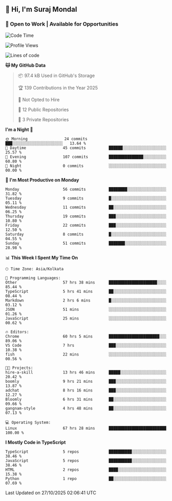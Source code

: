 ## 👋 Hi, I'm Suraj Mondal
### 🚀 Open to Work | Available for Opportunities

<!--START_SECTION:waka-->
![Code Time](http://img.shields.io/badge/Code%20Time-165%20hrs-blue)

![Profile Views](http://img.shields.io/badge/Profile%20Views-1-blue)

![Lines of code](https://img.shields.io/badge/From%20Hello%20World%20I%27ve%20Written-160.1%20thousand%20lines%20of%20code-blue)

**🐱 My GitHub Data** 

> 📦 97.4 kB Used in GitHub's Storage 
 > 
> 🏆 139 Contributions in the Year 2025
 > 
> 🚫 Not Opted to Hire
 > 
> 📜 12 Public Repositories 
 > 
> 🔑 3 Private Repositories 
 > 
**I'm a Night 🦉** 

```text
🌞 Morning                24 commits          ███░░░░░░░░░░░░░░░░░░░░░░   13.64 % 
🌆 Daytime                45 commits          ██████░░░░░░░░░░░░░░░░░░░   25.57 % 
🌃 Evening                107 commits         ███████████████░░░░░░░░░░   60.80 % 
🌙 Night                  0 commits           ░░░░░░░░░░░░░░░░░░░░░░░░░   00.00 % 
```
📅 **I'm Most Productive on Monday** 

```text
Monday                   56 commits          ████████░░░░░░░░░░░░░░░░░   31.82 % 
Tuesday                  9 commits           █░░░░░░░░░░░░░░░░░░░░░░░░   05.11 % 
Wednesday                11 commits          ██░░░░░░░░░░░░░░░░░░░░░░░   06.25 % 
Thursday                 19 commits          ███░░░░░░░░░░░░░░░░░░░░░░   10.80 % 
Friday                   22 commits          ███░░░░░░░░░░░░░░░░░░░░░░   12.50 % 
Saturday                 8 commits           █░░░░░░░░░░░░░░░░░░░░░░░░   04.55 % 
Sunday                   51 commits          ███████░░░░░░░░░░░░░░░░░░   28.98 % 
```


📊 **This Week I Spent My Time On** 

```text
🕑︎ Time Zone: Asia/Kolkata

💬 Programming Languages: 
Other                    57 hrs 38 mins      █████████████████████░░░░   85.44 % 
TypeScript               5 hrs 41 mins       ██░░░░░░░░░░░░░░░░░░░░░░░   08.44 % 
Markdown                 2 hrs 6 mins        █░░░░░░░░░░░░░░░░░░░░░░░░   03.12 % 
JSON                     51 mins             ░░░░░░░░░░░░░░░░░░░░░░░░░   01.26 % 
JavaScript               25 mins             ░░░░░░░░░░░░░░░░░░░░░░░░░   00.62 % 

🔥 Editors: 
Chrome                   60 hrs 5 mins       ██████████████████████░░░   89.06 % 
VS Code                  7 hrs               ███░░░░░░░░░░░░░░░░░░░░░░   10.38 % 
fish                     22 mins             ░░░░░░░░░░░░░░░░░░░░░░░░░   00.56 % 

🐱‍💻 Projects: 
hire-a-skill             13 hrs 46 mins      █████░░░░░░░░░░░░░░░░░░░░   20.42 % 
boomly                   9 hrs 21 mins       ███░░░░░░░░░░░░░░░░░░░░░░   13.87 % 
adchat                   8 hrs 16 mins       ███░░░░░░░░░░░░░░░░░░░░░░   12.27 % 
Bloomly                  6 hrs 31 mins       ██░░░░░░░░░░░░░░░░░░░░░░░   09.66 % 
gangnam-style            4 hrs 48 mins       ██░░░░░░░░░░░░░░░░░░░░░░░   07.13 % 

💻 Operating System: 
Linux                    67 hrs 28 mins      █████████████████████████   100.00 % 
```

**I Mostly Code in TypeScript** 

```text
TypeScript               5 repos             ██████████░░░░░░░░░░░░░░░   38.46 % 
JavaScript               5 repos             ██████████░░░░░░░░░░░░░░░   38.46 % 
HTML                     2 repos             ████░░░░░░░░░░░░░░░░░░░░░   15.38 % 
Python                   1 repo              ██░░░░░░░░░░░░░░░░░░░░░░░   07.69 % 
```




 Last Updated on 27/10/2025 02:06:41 UTC
<!--END_SECTION:waka-->
